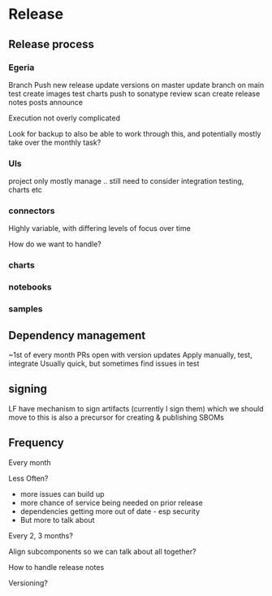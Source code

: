 # Release


## Release process

### Egeria

Branch
Push new release
update versions on master
update branch on main
test
create images
test charts
push to sonatype
review scan
create release notes
posts announce

Execution not overly complicated

Look for backup to also be able to work through this, and potentially mostly take over the monthly task?
### UIs

project only mostly manage
.. still need to consider integration testing, charts etc

### connectors

Highly variable, with differing levels of focus over time

How do we want to handle?

### charts

### notebooks

### samples

## Dependency management

~1st of every month PRs open with version updates
Apply manually, test, integrate
Usually quick, but sometimes find issues in test

## signing

LF have mechanism to sign artifacts (currently I sign them) which we should move to
this is also a precursor for creating & publishing SBOMs

## Frequency

Every month

Less Often?
* more issues can build up
* more chance of service being needed on prior release
* dependencies getting more out of date - esp security
* But more to talk about

Every 2, 3 months?

Align subcomponents so we can talk about all together?

How to handle release notes

Versioning?
